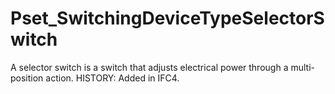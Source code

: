 # Pset_SwitchingDeviceTypeSelectorSwitch

A selector switch is a switch that adjusts electrical power through a multi-position action.  HISTORY: Added in <!-- end of definition -->IFC4.
